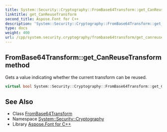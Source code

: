 ```yaml
---
title: System::Security::Cryptography::FromBase64Transform::get_CanReuseTransform method
linktitle: get_CanReuseTransform
second_title: Aspose.Font for C++
description: 'System::Security::Cryptography::FromBase64Transform::get_CanReuseTransform method. Gets a value indicating whether the current transform can be reused in C++.'
type: docs
weight: 400
url: /cpp/system.security.cryptography/frombase64transform/get_canreusetransform/
---
```

## FromBase64Transform::get_CanReuseTransform method


Gets a value indicating whether the current transform can be reused.

```cpp
virtual bool System::Security::Cryptography::FromBase64Transform::get_CanReuseTransform()
```

## See Also

* Class [FromBase64Transform](../)
* Namespace [System::Security::Cryptography](../../)
* Library [Aspose.Font for C++](../../../)
